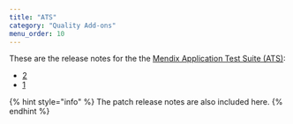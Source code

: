 ```yaml
---
title: "ATS"
category: "Quality Add-ons"
menu_order: 10
---
```


These are the release notes for the the [Mendix Application Test Suite (ATS)](/addons/ats-addon/):

* [2](ats-2)
* [1](ats-1)

{% hint style="info" %}
The patch release notes are also included here.
{% endhint %}
